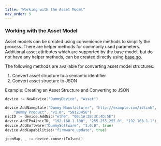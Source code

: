 ```yaml
---
title: "Working with the Asset Model"
nav_order: 5
---
```


### Working with the Asset Model

Asset models can be created using convenience methods to simplify the process.
There are helper methods for commonly used parameters.
Additional asset attributes which are supported by the base model, but do not have any helper methods,
can be created directly using [base.go](https://github.com/industrial-asset-hub/asset-link-sdk/blob/main/model/base.go).

The following methods are available for converting asset model structures:

1. Convert asset structure to a semantic identifier
2. Convert asset structure to JSON

Example: Creating an Asset Structure and Converting to JSON

```go
device := NewDevice("DummyDevice", "Asset")

device.AddNameplate("Dummy Manufacturer", "http://example.com/idlink", "12345",
    "Dummy Product", "v1.0", "SN123456")
nicID := device.AddNic("eth0", "00:1A:2B:3C:4D:5E")
device.AddIPv4(nicID, "192.168.1.100", "255.255.255.0", "192.168.1.1")
device.AddSoftware("DummySoftware", "1.0.0", true)
device.AddCapabilities("firmware_update", true)

jsonMap, _ := device.convertToJson()
```
